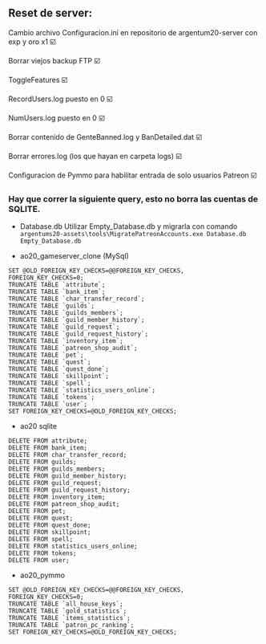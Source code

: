## Reset de server:

Cambio archivo Configuracion.ini en repositorio de argentum20-server con exp y oro x1 ☑️ 

Borrar viejos backup FTP ☑️ 

ToggleFeatures ☑️ 

RecordUsers.log puesto en 0 ☑️ 

NumUsers.log puesto en 0 ☑️ 

Borrar contenido de GenteBanned.log y BanDetailed.dat  ☑️ 

Borrar errores.log (los que hayan en carpeta logs) ☑️ 

Configuracion de Pymmo para habilitar entrada de solo usuarios Patreon ☑️


### Hay que correr la siguiente query, esto no borra las cuentas de SQLITE.
- Database.db
Utilizar Empty_Database.db y migrarla con comando `argentums20-assets\tools\MigratePatreonAccounts.exe Database.db Empty_Database.db`

- ao20_gameserver_clone (MySql)
```
SET @OLD_FOREIGN_KEY_CHECKS=@@FOREIGN_KEY_CHECKS, FOREIGN_KEY_CHECKS=0;
TRUNCATE TABLE `attribute`;
TRUNCATE TABLE `bank_item`;
TRUNCATE TABLE `char_transfer_record`;
TRUNCATE TABLE `guilds`;
TRUNCATE TABLE `guilds_members`;
TRUNCATE TABLE `guild_member_history`;
TRUNCATE TABLE `guild_request`;
TRUNCATE TABLE `guild_request_history`;
TRUNCATE TABLE `inventory_item`;
TRUNCATE TABLE `patreon_shop_audit`;
TRUNCATE TABLE `pet`;
TRUNCATE TABLE `quest`;
TRUNCATE TABLE `quest_done`;
TRUNCATE TABLE `skillpoint`;
TRUNCATE TABLE `spell`;
TRUNCATE TABLE `statistics_users_online`;
TRUNCATE TABLE `tokens`;
TRUNCATE TABLE `user`;
SET FOREIGN_KEY_CHECKS=@OLD_FOREIGN_KEY_CHECKS;

```

- ao20 sqlite
```
DELETE FROM attribute;
DELETE FROM bank_item;
DELETE FROM char_transfer_record;
DELETE FROM guilds;
DELETE FROM guilds_members;
DELETE FROM guild_member_history;
DELETE FROM guild_request;
DELETE FROM guild_request_history;
DELETE FROM inventory_item;
DELETE FROM patreon_shop_audit;
DELETE FROM pet;
DELETE FROM quest;
DELETE FROM quest_done;
DELETE FROM skillpoint;
DELETE FROM spell;
DELETE FROM statistics_users_online;
DELETE FROM tokens;
DELETE FROM user;
```

- ao20_pymmo
```
SET @OLD_FOREIGN_KEY_CHECKS=@@FOREIGN_KEY_CHECKS, FOREIGN_KEY_CHECKS=0;
TRUNCATE TABLE `all_house_keys`;
TRUNCATE TABLE `gold_statistics`;
TRUNCATE TABLE `items_statistics`;
TRUNCATE TABLE `patron_pc_ranking`;
SET FOREIGN_KEY_CHECKS=@OLD_FOREIGN_KEY_CHECKS;
```

